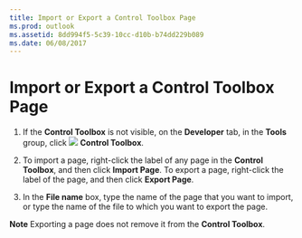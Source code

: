 ```yaml
---
title: Import or Export a Control Toolbox Page
ms.prod: outlook
ms.assetid: 8dd994f5-5c39-10cc-d10b-b74dd229b089
ms.date: 06/08/2017
---
```



# Import or Export a Control Toolbox Page

1. If the **Control Toolbox** is not visible, on the **Developer** tab, in the **Tools** group, click
![](./images/0548_ZA06045100.gif) **Control Toolbox**. 
    
2. To import a page, right-click the label of any page in the **Control Toolbox**, and then click **Import Page**. To export a page, right-click the label of the page, and then click **Export Page**.
    
3. In the **File name** box, type the name of the page that you want to import, or type the name of the file to which you want to export the page.
    

 **Note**  Exporting a page does not remove it from the **Control Toolbox**.


